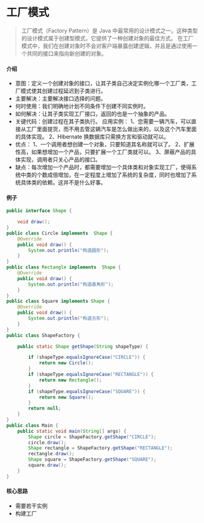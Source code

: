 # 工厂模式

>工厂模式（Factory Pattern）是 Java 中最常用的设计模式之一。这种类型的设计模式属于创建型模式，它提供了一种创建对象的最佳方式。
在工厂模式中，我们在创建对象时不会对客户端暴露创建逻辑，并且是通过使用一个共同的接口来指向新创建的对象。

#### 介绍

* 意图：定义一个创建对象的接口，让其子类自己决定实例化哪一个工厂类，工厂模式使其创建过程延迟到子类进行。
* 主要解决：主要解决接口选择的问题。
* 何时使用：我们明确地计划不同条件下创建不同实例时。
* 如何解决：让其子类实现工厂接口，返回的也是一个抽象的产品。
* 关键代码：创建过程在其子类执行。
应用实例： 1、您需要一辆汽车，可以直接从工厂里面提货，而不用去管这辆汽车是怎么做出来的，以及这个汽车里面的具体实现。 2、Hibernate 换数据库只需换方言和驱动就可以。
* 优点： 1、一个调用者想创建一个对象，只要知道其名称就可以了。 2、扩展性高，如果想增加一个产品，只要扩展一个工厂类就可以。 3、屏蔽产品的具体实现，调用者只关心产品的接口。
* 缺点：每次增加一个产品时，都需要增加一个具体类和对象实现工厂，使得系统中类的个数成倍增加，在一定程度上增加了系统的复杂度，同时也增加了系统具体类的依赖。这并不是什么好事。

#### 例子

```java
public interface Shape {

    void draw();
}
public class Circle implements  Shape {
    @Override
    public void draw() {
        System.out.println("构造圆形");
    }
}
public class Rectangle implements  Shape {
    @Override
    public void draw() {
        System.out.println("构造直角形");
    }
}
public class Square implements Shape {
    @Override
    public void draw() {
        System.out.println("构造方形");
    }
}
public class ShapeFactory {

    public static Shape getShape(String shapeType) {

        if (shapeType.equalsIgnoreCase("CIRCLE")) {
            return new Circle();
        }
        if (shapeType.equalsIgnoreCase("RECTANGLE")) {
            return new Rectangle();
        }
        if (shapeType.equalsIgnoreCase("SQUARE")) {
            return new Square();
        }
        return null;
    }
}
public class Main {
    public static void main(String[] args) {
        Shape circle = ShapeFactory.getShape("CIRCLE");
        circle.draw();
        Shape rectangle = ShapeFactory.getShape("RECTANGLE");
        rectangle.draw();
        Shape square = ShapeFactory.getShape("SQUARE");
        square.draw();
    }
}
```

#### 核心思路

* 需要若干实例
* 构建工厂